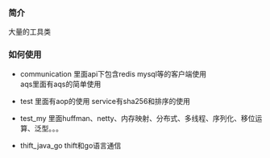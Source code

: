 ### 简介
大量的工具类

### 如何使用
* communication  里面api下包含redis  mysql等的客户端使用  
                 aqs里面有aqs的简单使用
* test 里面有aop的使用  service有sha256和排序的使用

* test_my 里面huffman、netty、内存映射、分布式、多线程、序列化、移位运算、泛型。。。

* thift_java_go thift和go语言通信




